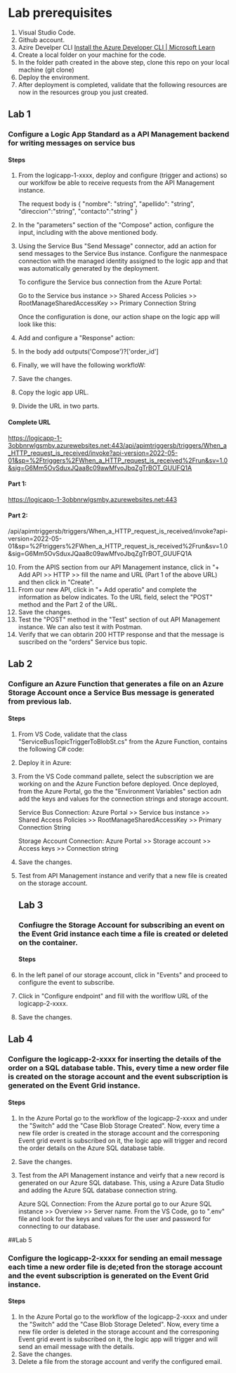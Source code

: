 
# Lab prerequisites
  1. Visual Studio Code.
  2. Github account.
  3. Azire Develper CLI [Install the Azure Developer CLI | Microsoft Learn](https://learn.microsoft.com/en-us/azure/developer/azure-developer-cli/install-azd?tabs=winget-windows%2Cbrew-mac%2Cscript-linux&pivots=os-windows)
  4. Create a local folder on your machine for the code.
  5. In the folder path created in the above step, clone this repo on your local machine (git clone)
  6. Deploy the environment.
  7. After deployment is completed, validate that the following resources are now in the resources group you just created.
  
  ## Lab 1
  ### Configure a Logic App Standard as a API Management backend for writing messages on service bus
  #### Steps
  1. From the logicapp-1-xxxx, deploy and configure (trigger and actions) so our worklfow be able to receive requests from the API Management instance.

     The request body is 
    {
    "nombre": "string",
    "apellido": "string",
    "direccion":"string",
    "contacto":"string"
    }

  2. In the "parameters" section of the "Compose" action, configure the input, including with the above mentioned body.
  3. Using the Service Bus "Send Message" connector, add an action for send messages to the Service Bus instance. Configure the nanmespace connection with the managed identity assigned to        the logic app and that was automatically generated by the deployment.

     To configure the Service bus connection from the Azure Portal:

     Go to the Service bus instance >> Shared Access Policies >> RootManageSharedAccessKey >> Primary Connection String

     Once the configuration is done, our action shape on the logic app will look like this:

  4. Add and configure a "Response" action:
     
  5. In the body add outputs('Compose')?['order_id']
  6. Finally, we will have the following workfloW:
  7. Save the changes.
  8. Copy the logic app URL.
  9. Divide the URL in two parts.

#### Complete URL
    
https://logicapp-1-3obbnrwlgsmby.azurewebsites.net:443/api/apimtriggersb/triggers/When_a_HTTP_request_is_received/invoke?api-version=2022-05-01&sp=%2Ftriggers%2FWhen_a_HTTP_request_is_received%2Frun&sv=1.0&sig=G6Mm5OvSduxJQaa8c09awMfvoJbqZgTrBOT_GUUFQ1A

#### Part 1:
https://logicapp-1-3obbnrwlgsmby.azurewebsites.net:443

#### Part 2: 
/api/apimtriggersb/triggers/When_a_HTTP_request_is_received/invoke?api-version=2022-05-01&sp=%2Ftriggers%2FWhen_a_HTTP_request_is_received%2Frun&sv=1.0&sig=G6Mm5OvSduxJQaa8c09awMfvoJbqZgTrBOT_GUUFQ1A

 10. From the APIS section from our API Management instance, click in "+ Add API >> HTTP >> fill the name and URL (Part 1 of the above URL) and then click in "Create".
 11. From our new API, click in "+ Add operatio" and complete the information as below indicates. To the URL field, select the "POST" method and the Part 2 of the URL.
 12. Save the changes.
 13. Test the "POST" method in the "Test" section of out API Management instance. We can also test it with Postman.
 14. Verify that we can obtarin 200 HTTP response and that the message is suscribed on the "orders" Service bus topic.

## Lab 2
### Configure an Azure Function that generates a file on an Azure Storage Account once a Service Bus message is generated from previous lab.
#### Steps

1. From VS Code, validate that the class "ServiceBusTopicTriggerToBlobSt.cs" from the Azure Function, contains the following C# code:
2. Deploy it in Azure:
3. From the VS Code command pallete, select the subscription we are working on and the Azure Function before deployed.
     Once deployed, from the Azure Portal, go the the "Environment Variables" section adn add the keys and values for the connection strings and storage account.

   Service Bus Connection:
   Azure Portal >> Service bus instance >> Shared Access Policies >> RootManageSharedAccessKey >> Primary Connection String

   Storage Account Connection:
   Azure Portal >> Storage account >> Access keys >> Connection string

4. Save the changes.
5. Test from API Management instance and verify that a new file is created on the storage account.

   ## Lab 3
   ### Confiugre the Storage Account for subscribing an event on the Event Grid instance each time a file is created or deleted on the container.
   #### Steps

1. In the left panel of our storage account, click in "Events" and proceed to configure the event to subscribe.
2. Click in "Configure endpoint" and fill with the worlflow URL of the logicapp-2-xxxx.
3. Save the changes.

## Lab 4
### Configure the logicapp-2-xxxx for inserting the details of the order on a SQL database table. This, every time a new order file is created on the storage account and the event subscription is generated on the Event Grid instance.
#### Steps

1. In the Azure Portal go to the workflow of the logicapp-2-xxxx and under the "Switch" add the "Case Blob Storage Created". Now, every time a new file order is created in the storage account and the corresponing Event grid event is subscribed on it, the logic app will trigger and record the order details on the Azure SQL database table.
2. Save the changes.
3. Test from the API Management instance and veirfy that a new record is generated on our Azure SQL database. This, using a Azure Data Studio and adding the Azure SQL database connection string.
   
   Azure SQL Connection:
   From the Azure portal go to our Azure SQL instance >> Overview >> Server name.
   From the VS Code, go to ".env" file and look for the keys and values for the user and password for connecting to our database.

##Lab 5
### Configure the logicapp-2-xxxx for sending an email message each time a new order file is de;eted fron the storage account and the event subscription is generated on the Event Grid instance.
#### Steps

1. In the Azure Portal go to the workflow of the logicapp-2-xxxx and under the "Switch" add the "Case Blob Storage Deleted". Now, every time a new file order is deleted in the storage account and the corresponing Event grid event is subscribed on it, the logic app will trigger and will send an email message with the details.
2. Save the changes.
3. Delete a file from the storage account and verify the configured email.

